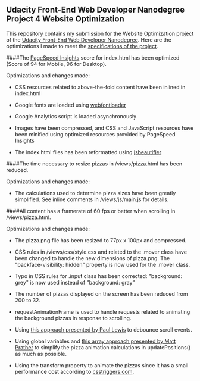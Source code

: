 ## Udacity Front-End Web Developer Nanodegree Project 4 Website Optimization

This repository contains my submission for the Website Optimization project of the [Udacity Front-End Web Developer Nanodegree](https://www.udacity.com/course/front-end-web-developer-nanodegree--nd001).  Here are the optimizations I made to meet the [specifications of the project](https://www.udacity.com/course/viewer#!/c-nd001/l-2735848561/m-2686388535).

####The [PageSpeed Insights](https://developers.google.com/speed/pagespeed/insights/) score for index.html has been optimized (Score of 94 for Mobile, 96 for Desktop).

Optimizations and changes made:

* CSS resources related to above-the-fold content have been inlined in index.html

* Google fonts are loaded using [webfontloader](https://github.com/typekit/webfontloader)

* Google Analytics script is loaded asynchronously

* Images have been compressed, and CSS and JavaScript resources have been minified using optimized resources provided by PageSpeed Insights

* The index.html files has been reformatted using [jsbeautifier](http://jsbeautifier.org/)

####The time necessary to resize pizzas in /views/pizza.html has been reduced.

Optimizations and changes made:

* The calculations used to determine pizza sizes have been greatly simplified.  See inline comments in /views/js/main.js for details.

####All content has a framerate of 60 fps or better when scrolling in /views/pizza.html.

Optimizations and changes made:

* The pizza.png file has been resized to 77px x 100px and compressed.

* CSS rules in /views/css/style.css and related to the .mover class have been changed to handle the new dimensions of pizza.png.  The "backface-visibility: hidden" property is now used for the .mover class.

* Typo in CSS rules for .input class has been corrected: "background: grey" is now used instead of "background: gray"

* The number of pizzas displayed on the screen has been reduced from 200 to 32.

* requestAnimationFrame is used to handle requests related to animating the background pizzas in response to scrolling.

* Using [this approach presented by Paul Lewis](http://www.html5rocks.com/en/tutorials/speed/animations/) to debounce scroll events.

* Using global variables and [this array approach presented by Matt Prather](https://gist.github.com/prather-mcs/05526bb379f845ee2ba1) to  simplify the pizza animation calculations in updatePositions() as much as possible.

* Using the transform property to animate the pizzas since it has a small performance cost according to [csstriggers.com](http://csstriggers.com/).


